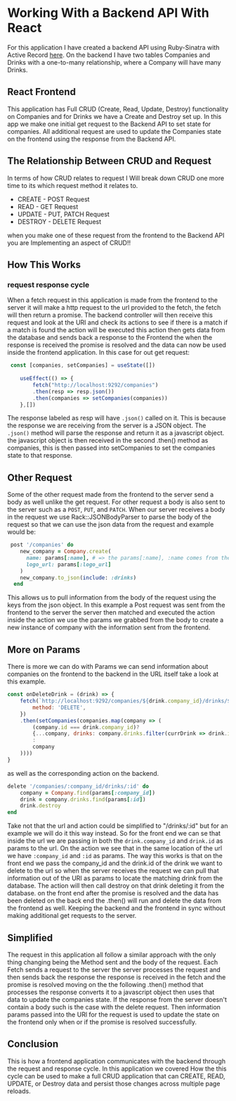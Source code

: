 # Working With a Backend API With React

For this application I have created a backend API using Ruby-Sinatra with Active Record [here](https://github.com/DNelson35/phase-3-sinatra-react-project). On the backend I have two tables Companies and Drinks with a one-to-many relationship, where a Company will have many Drinks.

## React Frontend

This application has Full CRUD (Create, Read, Update, Destroy) functionality on Companies and for Drinks we have a Create and Destroy set up. In this app we make one initial get request to the Backend API to set state for companies. All additional request are used to update the Companies state on the frontend using the response from the Backend API.

## The Relationship Between CRUD and Request

In terms of how CRUD relates to request I Will break down CRUD one more time to its which request method it relates to.
* CREATE - POST Request
* READ - GET Request
* UPDATE - PUT, PATCH Request
* DESTROY - DELETE Request

when you make one of these request from the frontend to the Backend API you are Implementing an aspect of CRUD!!

## How This Works

### request response cycle

When a fetch request in this application is made from the frontend to the server it will make a http request to the url provided to the fetch, the fetch will then return a promise. The backend controller will then receive this request and look at the URI and check its actions to see if there is a match if a match is found the action will be executed this action then gets data from the database and sends back a response to the Frontend the when the response is received the promise is resolved and the data can now be used inside the frontend application. In this case for out get request: 

```javascript
 const [companies, setCompanies] = useState([])
    
    useEffect(() => {
        fetch("http://localhost:9292/companies")
        .then(resp => resp.json())
        .then(companies => setCompanies(companies))
    },[])
```

The response labeled as resp will have `.json()` called on it. This is because the response we are receiving from the server is a JSON object. The `.json()` method will parse the response and return it as a javascript object. the javascript object is then received in the second .then() method as companies, this is then passed into setCompanies to set the companies state to that response.

## Other Request

Some of the other request made from the frontend to the server send a body as well unlike the get request. For other request a body is also sent to the server such as a `POST`, `PUT`, and `PATCH`. When our server receives a body in the request we use Rack::JSONBodyParser to parse the body of the request so that we can use the json data from the request and example would be: 

```ruby
 post '/companies' do
    new_company = Company.create(
      name: params[:name], # => the params[:name], :name comes from the body of the request
      logo_url: params[:logo_url]
    )
    new_company.to_json(include: :drinks)
  end
```

This allows us to pull information from the body of the request using the keys from the json object. In this example a Post request was sent from the frontend to the server the server then matched and executed the action inside the action we use the params we grabbed from the body to create a new instance of company with the information sent from the frontend.

## More on Params

There is more we can do with Params we can send information about companies on the frontend to the backend in the URL itself take a look at this example.

```javascript
const onDeleteDrink = (drink) => {
    fetch(`http://localhost:9292/companies/${drink.company_id}/drinks/${drink.id}`, {
        method: 'DELETE',
    })
    .then(setCompanies(companies.map(company => (
        (company.id === drink.company_id)?
        {...company, drinks: company.drinks.filter(currDrink => drink.id !== currDrink.id)}
        :
        company
    ))))
}
```
as well as the corresponding action on the backend.

```ruby
delete '/companies/:company_id/drinks/:id' do
    company = Company.find(params[:company_id])
    drink = company.drinks.find(params[:id])
    drink.destroy
end
```

Take not that the url and action could be simplified to "/drinks/:id" but for an example we will do it this way instead. So for the front end we can se that inside the url we are passing in both the `drink.company_id` and `drink.id` as params to the url. On the action we see that in the same location of the url we have `:company_id` and `:id` as params. The way this works is that on the front end we pass the company_id and the drink.id of the drink we want to delete to the url so when the server receives the request we can pull that information out of the URI as params to locate the matching drink from the database. The action will then call destroy on that drink deleting it from the database. on the front end after the promise is resolved and the data has been deleted on the back end the .then() will run and delete the data from the frontend as well. Keeping the backend and the frontend in sync without making additional get requests to the server.

## Simplified

The request in this application all follow a similar approach with the only thing changing being the Method sent and the body of the request. Each Fetch sends a request to the server the server processes the request and then sends back the response the response is received in the fetch and the promise is resolved moving on the the following .then() method that processes the response converts it to a javascript object then uses that data to update the companies state. If the response from the server doesn't contain a body such is the case with the delete request. Then information params passed into the URl for the request is used to update the state on the frontend only when or if the promise is resolved successfully.

## Conclusion

This is how a frontend application communicates with the backend through the request and response cycle. In this application we covered How the this cycle can be used to make a full CRUD application that can CREATE, READ, UPDATE, or Destroy data and persist those changes across multiple page reloads.

